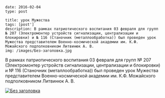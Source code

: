 ```
date: 2016-02-04
type: post

title: урок Мужества
tags: [post']
description: В рамках патриотического воспитания 03 февраля для групп № 207 (Электромонтер устройств сигнализации, централизации и блокировки) и № 116 (Станочник (металлообработка)) был проведен урок Мужества представителем Военно-космической академии им. К.Ф. Можайского подполковником Литвинюк А. В.
img: /images/Без-заголовка.jpg
```

В рамках патриотического воспитания 03 февраля для групп № 207 (Электромонтер устройств сигнализации, централизации и блокировки) и № 116 (Станочник (металлообработка)) был проведен урок Мужества представителем Военно-космической академии им. К.Ф. Можайского подполковником Литвинюк А. В.

[![Без заголовка](/images/Без-заголовка.jpg)](/images/Без-заголовка.jpg)
